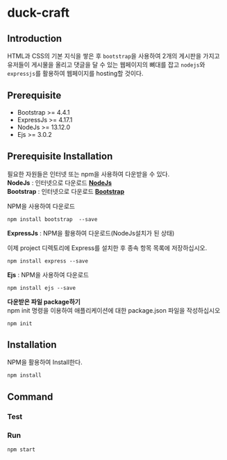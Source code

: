# duck-craft

## Introduction

HTML과 CSS의 기본 지식을 쌓은 후 `bootstrap`을 사용하여 2개의 게시판을 가지고 유저들이 게시물을 올리고 댓글을 달 수 있는 웹페이지의 뼈대를 잡고 `nodejs`와 `expressjs`를 활용하여 웹페이지를 hosting할 것이다.

## Prerequisite

- Bootstrap >= 4.4.1
- ExpressJs >= 4.17.1
- NodeJs >= 13.12.0
- Ejs >= 3.0.2

## Prerequisite Installation

필요한 자원들은 인터넷 또는 npm을 사용하여 다운받을 수 있다.  
**NodeJs** : 인터넷으로 다운로드 **[NodeJs](https://nodejs.org/ko/download/)**  
**Bootstrap** : 인터넷으로 다운로드 **[Bootstrap](https://getbootstrap.com/docs/4.4/getting-started/download/)**

NPM을 사용하여 다운로드

```shell script
npm install bootstrap  --save
```

**ExpressJs** : NPM을 활용하여 다운로드(NodeJs설치가 된 상태)

이제 project 디렉토리에 Express를 설치한 후 종속 항목 목록에 저장하십시오.

```shell script
npm install express --save
```

**Ejs** : NPM을 사용하여 다운로드

```shell script
npm install ejs --save
```

**다운받은 파일 package하기**  
npm init 명령을 이용하여 애플리케이션에 대한 package.json 파일을 작성하십시오

```shell script
npm init
```

## Installation

NPM을 활용하여 Install한다.

```shell script
npm install
```

## Command

### Test

### Run

```shell script
npm start
```
